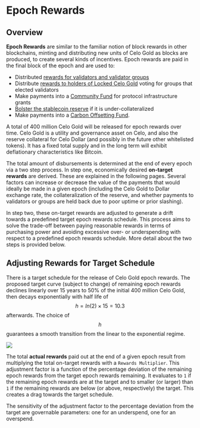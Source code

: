 # Epoch Rewards

## Overview

**Epoch Rewards** are similar to the familiar notion of block rewards in other blockchains, minting and distributing new units of Celo Gold as blocks are produced, to create several kinds of incentives. Epoch rewards are paid in the final block of the epoch and are used to:

* Distributed [rewards for validators and validator groups](validator-rewards.md)
* Distribute [rewards to holders of Locked Celo Gold](locked-gold-rewards.md) voting for groups that elected validators
* Make payments into a [Community Fund](community-fund.md) for protocol infrastructure grants
* [Bolster the stablecoin reserve](community-fund.md#bolstering-the-reserve) if it is under-collateralized
* Make payments into a [Carbon Offsetting Fund](carbon-offsetting-fund.md).

A total of 400 million Celo Gold will be released for epoch rewards over time. Celo Gold is a utility and governance asset on Celo, and also the reserve collateral for Celo Dollar \(and possibly in the future other whitelisted tokens\). It has a fixed total supply and in the long term will exhibit deflationary characteristics like Bitcoin.

The total amount of disbursements is determined at the end of every epoch via a two step process. In step one, economically desired **on-target rewards** are derived. These are explained in the following pages. Several factors can increase or decrease the value of the payments that would ideally be made in a given epoch \(including the Celo Gold to Dollar exchange rate, the collateralization of the reserve, and whether payments to validators or groups are held back due to poor uptime or prior slashing\).

In step two, these on-target rewards are adjusted to generate a drift towards a predefined target epoch rewards schedule. This process aims to solve the trade-off between paying reasonable rewards in terms of purchasing power and avoiding excessive over- or underspending with respect to a predefined epoch rewards schedule. More detail about the two steps is provided below.

## Adjusting Rewards for Target Schedule

There is a target schedule for the release of Celo Gold epoch rewards. The proposed target curve \(subject to change\) of remaining epoch rewards declines linearly over 15 years to 50% of the initial 400 million Celo Gold, then decays exponentially with half life of $$h = ln(2)\times15 =10.3$$ afterwards. The choice of $$h$$ guarantees a smooth transition from the linear to the exponential regime.

![](https://storage.googleapis.com/celo-website/docs/epoch-rewards-schedule.png)

The total **actual rewards** paid out at the end of a given epoch result from multiplying the total on-target rewards with a `Rewards Multiplier`. This adjustment factor is a function of the percentage deviation of the remaining epoch rewards from the target epoch rewards remaining. It evaluates to `1` if the remaining epoch rewards are at the target and to smaller \(or larger\) than `1` if the remaining rewards are below \(or above, respectively\) the target. This creates a drag towards the target schedule.

The sensitivity of the adjustment factor to the percentage deviation from the target are governable parameters: one for an underspend, one for an overspend.

